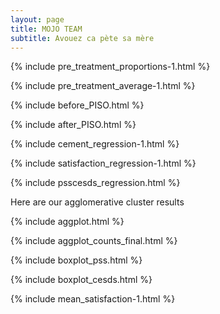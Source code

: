 ```yaml
---
layout: page
title: MOJO TEAM
subtitle: Avouez ca pète sa mère
---
```

{% include pre_treatment_proportions-1.html %}

{% include pre_treatment_average-1.html %}

{% include before_PISO.html %}

{% include after_PISO.html %}

{% include cement_regression-1.html %}

{% include satisfaction_regression-1.html %}

{% include psscesds_regression.html %}

Here are our agglomerative cluster results

{% include aggplot.html %}

{% include aggplot_counts_final.html %}

{% include boxplot_pss.html %}

{% include boxplot_cesds.html %}

{% include mean_satisfaction-1.html %}


